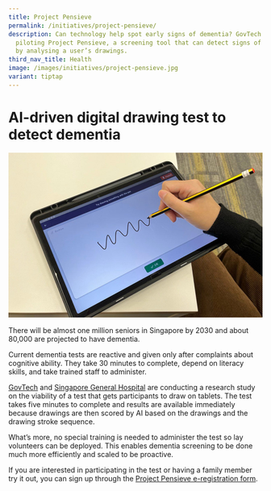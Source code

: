 ```yaml
---
title: Project Pensieve
permalink: /initiatives/project-pensieve/
description: Can technology help spot early signs of dementia? GovTech is
  piloting Project Pensieve, a screening tool that can detect signs of dementia
  by analysing a user’s drawings.
third_nav_title: Health
image: /images/initiatives/project-pensieve.jpg
variant: tiptap
---
```

# AI-driven digital drawing test to detect dementia
![Project Pensieve](/images/initiatives/project-pensieve.jpg)

There will be almost one million seniors in Singapore by 2030 and about 80,000 are projected to have dementia.

Current dementia tests are reactive and given only after complaints about cognitive ability. They take 30 minutes to complete, depend on literacy skills, and take trained staff to administer.

[GovTech](https://www.tech.gov.sg/) and [Singapore General Hospital](https://www.sgh.com.sg/) are conducting a research study on the viability of a test that gets participants to draw on tablets. The test takes five minutes to complete and results are available immediately because drawings are then scored by AI based on the drawings and the drawing stroke sequence.

What’s more, no special training is needed to administer the test so lay volunteers can be deployed. This enables dementia screening to be done much more efficiently and scaled to be proactive.

  
If you are interested in participating in the test or having a family member try it out, you can sign up through the [Project Pensieve e-registration form](https://form.gov.sg/#!/627cc5dd2177ad00120a2bbb).